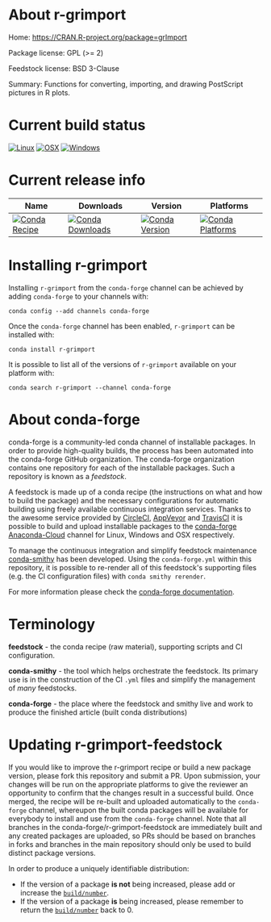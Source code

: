 About r-grimport
================

Home: https://CRAN.R-project.org/package=grImport

Package license: GPL (>= 2)

Feedstock license: BSD 3-Clause

Summary: Functions for converting, importing, and drawing PostScript  pictures in R plots.



Current build status
====================

[![Linux](https://img.shields.io/circleci/project/github/conda-forge/r-grimport-feedstock/master.svg?label=Linux)](https://circleci.com/gh/conda-forge/r-grimport-feedstock)
[![OSX](https://img.shields.io/travis/conda-forge/r-grimport-feedstock/master.svg?label=macOS)](https://travis-ci.org/conda-forge/r-grimport-feedstock)
[![Windows](https://img.shields.io/appveyor/ci/conda-forge/r-grimport-feedstock/master.svg?label=Windows)](https://ci.appveyor.com/project/conda-forge/r-grimport-feedstock/branch/master)

Current release info
====================

| Name | Downloads | Version | Platforms |
| --- | --- | --- | --- |
| [![Conda Recipe](https://img.shields.io/badge/recipe-r--grimport-green.svg)](https://anaconda.org/conda-forge/r-grimport) | [![Conda Downloads](https://img.shields.io/conda/dn/conda-forge/r-grimport.svg)](https://anaconda.org/conda-forge/r-grimport) | [![Conda Version](https://img.shields.io/conda/vn/conda-forge/r-grimport.svg)](https://anaconda.org/conda-forge/r-grimport) | [![Conda Platforms](https://img.shields.io/conda/pn/conda-forge/r-grimport.svg)](https://anaconda.org/conda-forge/r-grimport) |

Installing r-grimport
=====================

Installing `r-grimport` from the `conda-forge` channel can be achieved by adding `conda-forge` to your channels with:

```
conda config --add channels conda-forge
```

Once the `conda-forge` channel has been enabled, `r-grimport` can be installed with:

```
conda install r-grimport
```

It is possible to list all of the versions of `r-grimport` available on your platform with:

```
conda search r-grimport --channel conda-forge
```


About conda-forge
=================

conda-forge is a community-led conda channel of installable packages.
In order to provide high-quality builds, the process has been automated into the
conda-forge GitHub organization. The conda-forge organization contains one repository
for each of the installable packages. Such a repository is known as a *feedstock*.

A feedstock is made up of a conda recipe (the instructions on what and how to build
the package) and the necessary configurations for automatic building using freely
available continuous integration services. Thanks to the awesome service provided by
[CircleCI](https://circleci.com/), [AppVeyor](http://www.appveyor.com/)
and [TravisCI](https://travis-ci.org/) it is possible to build and upload installable
packages to the [conda-forge](https://anaconda.org/conda-forge)
[Anaconda-Cloud](http://docs.anaconda.org/) channel for Linux, Windows and OSX respectively.

To manage the continuous integration and simplify feedstock maintenance
[conda-smithy](http://github.com/conda-forge/conda-smithy) has been developed.
Using the ``conda-forge.yml`` within this repository, it is possible to re-render all of
this feedstock's supporting files (e.g. the CI configuration files) with ``conda smithy rerender``.

For more information please check the [conda-forge documentation](https://conda-forge.org/docs/).

Terminology
===========

**feedstock** - the conda recipe (raw material), supporting scripts and CI configuration.

**conda-smithy** - the tool which helps orchestrate the feedstock.
                   Its primary use is in the construction of the CI ``.yml`` files
                   and simplify the management of *many* feedstocks.

**conda-forge** - the place where the feedstock and smithy live and work to
                  produce the finished article (built conda distributions)


Updating r-grimport-feedstock
=============================

If you would like to improve the r-grimport recipe or build a new
package version, please fork this repository and submit a PR. Upon submission,
your changes will be run on the appropriate platforms to give the reviewer an
opportunity to confirm that the changes result in a successful build. Once
merged, the recipe will be re-built and uploaded automatically to the
`conda-forge` channel, whereupon the built conda packages will be available for
everybody to install and use from the `conda-forge` channel.
Note that all branches in the conda-forge/r-grimport-feedstock are
immediately built and any created packages are uploaded, so PRs should be based
on branches in forks and branches in the main repository should only be used to
build distinct package versions.

In order to produce a uniquely identifiable distribution:
 * If the version of a package **is not** being increased, please add or increase
   the [``build/number``](http://conda.pydata.org/docs/building/meta-yaml.html#build-number-and-string).
 * If the version of a package **is** being increased, please remember to return
   the [``build/number``](http://conda.pydata.org/docs/building/meta-yaml.html#build-number-and-string)
   back to 0.
